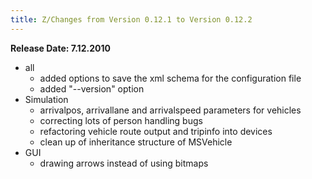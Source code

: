 ```yaml
---
title: Z/Changes from Version 0.12.1 to Version 0.12.2
---
```


**Release Date: 7.12.2010**

- all
  - added options to save the xml schema for the configuration file
  - added "--version" option
- Simulation
  - arrivalpos, arrivallane and arrivalspeed parameters for vehicles
  - correcting lots of person handling bugs
  - refactoring vehicle route output and tripinfo into devices
  - clean up of inheritance structure of MSVehicle
- GUI
  - drawing arrows instead of using bitmaps